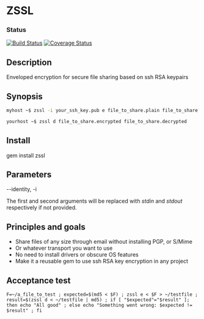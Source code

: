 # ZSSL

### Status
[![Build Status](https://travis-ci.org/pcarranza/zssl.png)](https://travis-ci.org/pcarranza/zssl)
[![Coverage Status](https://coveralls.io/repos/pcarranza/zssl/badge.png)](https://coveralls.io/r/pcarranza/zssl)

Description
--------------------

Enveloped encryption for secure file sharing based on ssh RSA keypairs

Synopsis
--------------------

``` bash
myhost ~$ zssl -i your_ssh_key.pub e file_to_share.plain file_to_share.encrypted

yourhost ~$ zssl d file_to_share.encrypted file_to_share.decrypted
```

Install
--------------------

gem install zssl

Parameters
--------------------

--identity, -i

The first and second arguments will be replaced with *stdin* and *stdout* respectively if not provided.

Principles and goals
--------------------

* Share files of any size through email without installing PGP, or S/Mime
* Or whatever transport you want to use
* No need to install drivers or obscure OS features
* Make it a reusable gem to use ssh RSA key encryption in any project

Acceptance test
--------------------

`F=~/a_file_to_test ; expected=$(md5 < $F) ; zssl e < $F > ~/testfile ; result=$(zssl d < ~/testfile | md5) ; if [ "$expected"="$result" ]; then echo "All good" ; else echo "Something went wrong: $expected != $result" ; fi`
